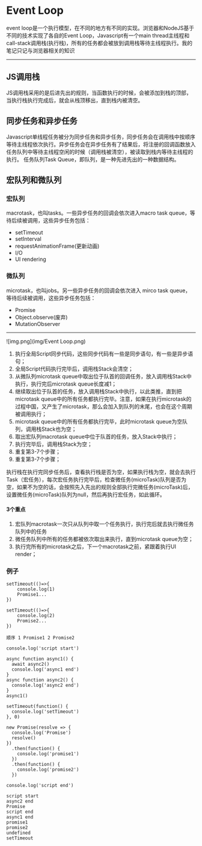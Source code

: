 # Event Loop

event loop是一个执行模型，在不同的地方有不同的实现。浏览器和NodeJS基于不同的技术实现了各自的Event Loop，Javascript有一个main thread主线程和call-stack调用栈(执行栈)，所有的任务都会被放到调用栈等待主线程执行。我的笔记只记与浏览器相关的知识

---

## JS调用栈
JS调用栈采用的是后进先出的规则，当函数执行的时候，会被添加到栈的顶部，当执行栈执行完成后，就会从栈顶移出，直到栈内被清空。


## 同步任务和异步任务
Javascript单线程任务被分为同步任务和异步任务，同步任务会在调用栈中按顺序等待主线程依次执行。异步任务会在异步任务有了结果后，将注册的回调函数放入任务队列中等待主线程空闲的时候（调用栈被清空），被读取到栈内等待主线程的执行。
任务队列Task Queue，即队列，是一种先进先出的一种数据结构。


## 宏队列和微队列


### 宏队列
macrotask，也叫tasks。一些异步任务的回调会依次进入macro task queue，等待后续被调用，这些异步任务包括：

- setTimeout  
- setInterval  
- requestAnimationFrame(更新动画)  
- I/O  
- UI rendering  

### 微队列
microtask，也叫jobs。另一些异步任务的回调会依次进入 mirco task queue，等待后续被调用，这些异步任务包括：  

- Promise  
- Object.observe(废弃)
- MutationObserver  

---
![img.png](img/Event Loop.png)

1. 执行全局Script同步代码，这些同步代码有一些是同步语句，有一些是异步语句；
2. 全局Script代码执行完毕后，调用栈Stack会清空；
3. 从微队列microtask queue中取出位于队首的回调任务，放入调用栈Stack中执行，执行完后microtask queue长度减1；
4. 继续取出位于队首的任务，放入调用栈Stack中执行，以此类推，直到把microtask queue中的所有任务都执行完毕。注意，如果在执行microtask的过程中国，又产生了microtask，那么会加入到队列的末尾，也会在这个周期被调用执行；
5. microtask queue中的所有任务都执行完毕，此时microtask queue为空队列，调用栈Stack也为空；
6. 取出宏队列macrotask queue中位于队首的任务，放入Stack中执行；
7. 执行完毕后，调用栈Stack为空；
8. 重复第3-7个步骤；
9. 重复第3-7个步骤；

执行栈在执行完同步任务后，查看执行栈是否为空，如果执行栈为空，就会去执行Task（宏任务），每次宏任务执行完毕后，检查微任务(microTask)队列是否为空，如果不为空的话，会按照先入先出的规则全部执行完微任务(microTask)后，设置微任务(microTask)队列为null，然后再执行宏任务，如此循环。

#### 3个重点
1. 宏队列macrotask一次只从队列中取一个任务执行，执行完后就去执行微任务队列中的任务
2. 微任务队列中所有的任务都被依次取出来执行，直到microtask queue为空；
3. 执行完所有的microtask之后，下一个macrotask之前，紧跟着执行UI render；

### 例子
```
setTimeout(()=>{
    console.log(1)
    Promise1...
})

setTimeout(()=>{
    console.log(2)
    Promise2...
})

顺序 1 Promise1 2 Promise2
```



```
console.log('script start')

async function async1() {
  await async2()
  console.log('async1 end')
}
async function async2() {
  console.log('async2 end') 
}
async1()

setTimeout(function() {
  console.log('setTimeout')
}, 0)

new Promise(resolve => {
  console.log('Promise')
  resolve()
})
  .then(function() {
    console.log('promise1')
  })
  .then(function() {
    console.log('promise2')
  })

console.log('script end')

script start
async2 end
Promise
script end
async1 end
promise1
promise2
undefined
setTimeout
```



